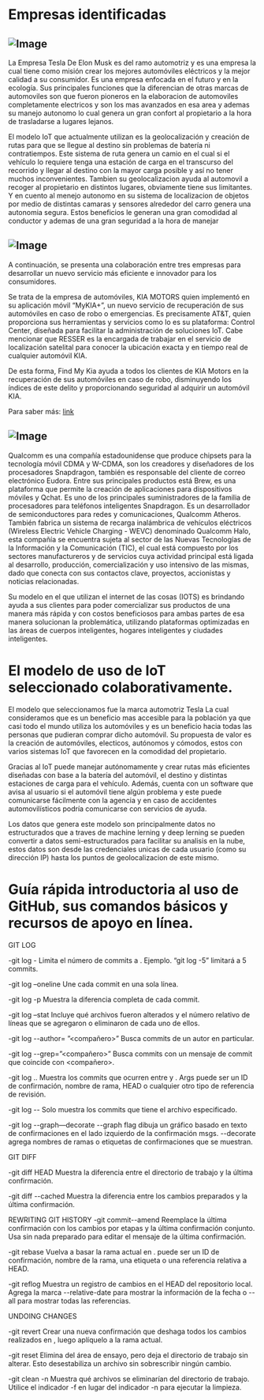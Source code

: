 # Empresas identificadas 

## ![Image](https://github.com/E3-Semana-Tec/ReporteAvances/blob/master/Imagenes/tesla-logo-text-png-7_opt.png)


La Empresa Tesla De Elon Musk es del ramo automotriz y es una empresa la cual tiene como misión crear los mejores automóviles eléctricos y la mejor calidad a su consumidor. Es una empresa enfocada en el futuro y en la ecología. Sus principales funciones que la diferencian de otras marcas de automoviles son que fueron pioneros en la elaboracion de automoviles completamente electricos y son los mas avanzados en esa area y ademas su manejo autonomo lo cual genera un gran confort al propietario a la hora de trasladarse a lugares lejanos.

El modelo IoT que actualmente utilizan es la geolocalización y creación de rutas para que se llegue al destino sin problemas de batería ni contratiempos. Este sistema de ruta genera un camio en el cual si el vehículo lo requiere tenga una estación de carga en el transcurso del recorrido y llegar al destino con la mayor carga posible y así no tener muchos inconvenientes. Tambien su geolocalizacion ayuda al automovil a recoger al propietario en distintos lugares, obviamente tiene sus limitantes. Y en cuento al menejo autonomo en su sistema de localizacion de objetos por medio de distintas camaras y sensores alrededor del carro genera una autonomia segura. Estos beneficios le generan una gran comodidad al conductor y ademas de una gran seguridad a la hora de manejar 



## ![Image](https://github.com/E3-Semana-Tec/ReporteAvances/blob/master/Imagenes/att-logo1_opt.png)


A continuación, se presenta una colaboración entre tres empresas para desarrollar un nuevo servicio más eficiente e innovador para los consumidores. 

Se trata de la empresa de automóviles, KIA MOTORS quien implementó en su aplicación móvil “MyKIA+”, un nuevo servicio de recuperación de sus automóviles en caso de robo o emergencias. Es precisamente AT&T, quien proporciona sus herramientas y servicios como lo es su plataforma: Control Center, diseñada para facilitar la administración de soluciones IoT. Cabe mencionar que RESSER es la encargada de trabajar en el servicio de localización satelital para conocer la ubicación exacta y en tiempo real de cualquier automóvil KIA.

De esta forma, Find My Kia ayuda a todos los clientes de KIA Motors en la recuperación de sus automóviles en caso de robo, disminuyendo los índices de este delito y proporcionando seguridad al adquirir un automóvil KIA. 

Para saber más: [link](https://www.att.com.mx/newsroom/noticia/att-conecta-el-nuevo-desarrollo-de-kia-motors)


## ![Image](https://github.com/E3-Semana-Tec/ReporteAvances/blob/master/Imagenes/qualcomlogo.png)


Qualcomm es una compañía estadounidense que produce chipsets para la tecnología móvil CDMA y W-CDMA, son los creadores y diseñadores de los procesadores Snapdragon, también es responsable del cliente de correo electrónico Eudora. Entre sus principales productos está Brew, es una plataforma que permite la creación de aplicaciones para dispositivos móviles y Qchat. Es uno de los principales suministradores de la familia de procesadores para teléfonos inteligentes Snapdragon. Es un desarrollador de semiconductores para redes y comunicaciones, Qualcomm Atheros. También fabrica un sistema de recarga inalámbrica de vehículos eléctricos (Wireless Electric Vehicle Charging - WEVC) denominado Qualcomm Halo, esta compañía se encuentra sujeta al sector de las Nuevas Tecnologías de la Información y la Comunicación (TIC), el cual está compuesto por los sectores manufactureros y de servicios cuya actividad principal está ligada al desarrollo, producción, comercialización y uso intensivo de las mismas, dado que conecta con sus contactos clave, proyectos, accionistas y noticias relacionadas. 

Su modelo en el que utilizan el internet de las cosas (IOTS) es brindando ayuda a sus clientes para poder comercializar sus productos de una manera más rápida y con costos beneficiosos para ambas partes de esa manera solucionan la problemática, utilizando plataformas optimizadas en las áreas de cuerpos inteligentes, hogares inteligentes y ciudades inteligentes.


# El modelo de uso de IoT seleccionado colaborativamente.

El modelo que seleccionamos fue la marca automotriz Tesla La cual consideramos que es un beneficio mas accesible para la población ya que casi todo el mundo utiliza los automóviles y es un beneficio hacia todas las personas que pudieran comprar dicho automóvil. Su propuesta de valor es la creación de automóviles, electicos, autónomos y cómodos, estos con varios sistemas IoT que favorecen en la comodidad del propietario. 

Gracias al IoT puede manejar autónomamente y crear rutas más eficientes diseñadas con base a la batería del automóvil, el destino y distintas estaciones de carga para el vehículo. Además, cuenta con un software que avisa al usuario si el automóvil tiene algún problema y este puede comunicarse fácilmente con la agencia y en caso de accidentes automovilísticos podría comunicarse con servicios de ayuda. 

Los datos que genera este modelo son principalmente datos no estructurados que a traves de machine lerning y deep lerning se pueden convertir a datos semi-estructurados para facilitar su analisis en la nube, estos datos son desde las credenciales unicas de cada usuario (como su dirección IP) hasta los puntos de geolocalizacion de este mismo.

# Guía rápida introductoria al uso de GitHub, sus comandos básicos y recursos de apoyo en línea. 

GIT LOG

-git log -<limite>
Limita el número de commits a <limite>. Ejemplo.  “git log -5” limitará a 5 commits.
  
-git log –oneline
Une cada commit en una sola línea.

-git log -p
Muestra la diferencia completa de cada commit.

-git log –stat
Incluye qué archivos fueron alterados y el número relativo de líneas que se agregaron o eliminaron de cada uno de ellos.

-git log --author= ”<compañero>”
Busca commits de un autor en particular.

-git log --grep=”<compañero>”
Busca commits con un mensaje de commit que coincide con <compañero>.

-git log <desde>..<hasta>
Muestra los commits que ocurren entre <desde> y <hasta>. Args puede ser un ID de confirmación, nombre de rama, HEAD o cualquier otro tipo de referencia de revisión.
  
-git log --<archivo>
Solo muestra los commits que tiene el archivo especificado.
  
-git log --graph—decorate
--graph flag dibuja un gráfico basado en texto de confirmaciones en el lado izquierdo de la confirmación msgs. --decorate agrega nombres de ramas o etiquetas de confirmaciones que se muestran.

GIT DIFF

-git diff HEAD 
Muestra la diferencia entre el directorio de trabajo y la última confirmación.

-git diff --cached 
Muestra la diferencia entre los cambios preparados y la última confirmación.

REWRITING GIT HISTORY
-git commit--amend
Reemplace la última confirmación con los cambios por etapas y la última confirmación conjunto. Usa sin nada preparado para editar el mensaje de la última confirmación.

-git rebase <base>
Vuelva a basar la rama actual en <base>. <base> puede ser un ID de confirmación, nombre de la rama, una etiqueta o una referencia relativa a HEAD.

-git reflog 
Muestra un registro de cambios en el HEAD del repositorio local. Agrega la marca --relative-date para mostrar la información de la fecha o --all para mostrar todas las referencias.

UNDOING CHANGES

-git revert <commit>
Crear una nueva confirmación que deshaga todos los cambios realizados en <commit>, luego aplíquelo a la rama actual.
  
-git reset <file> 
Elimina <file> del área de ensayo, pero deja el directorio de trabajo sin alterar. Esto desestabiliza un archivo sin sobrescribir ningún cambio.
  
-git clean -n 
Muestra qué archivos se eliminarían del directorio de trabajo. Utilice el indicador -f en lugar del indicador -n para ejecutar la limpieza.

